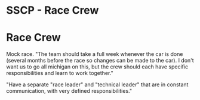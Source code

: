 # SSCP - Race Crew

# Race Crew

Mock race. "The team should take a full week whenever the car is done (several months before the race so changes can be made to the car). I don't want us to go all michigan on this, but the crew should each have specific responsibilities and learn to work together."

"Have a separate "race leader" and "technical leader" that are in constant communication, with very defined responsibilities."

